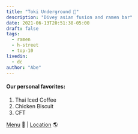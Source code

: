 ```yaml
---
title: "Toki Underground 🍜"
description: "Divey asian fusion and ramen bar"
date: 2021-06-13T20:51:38-05:00
draft: false
tags:
  - ramen
  - h-street
  - top-10
livedin:
  - dc
author: "Abe"
---
```


#### Our personal favorites:

1. Thai Iced Coffee
2. Chicken Biscuit
3. CFT

[Menu](https://www.betterhalfbar.com/menu) 📖  |  [Location](https://g.page/betterhalfbar?share) 🌎
